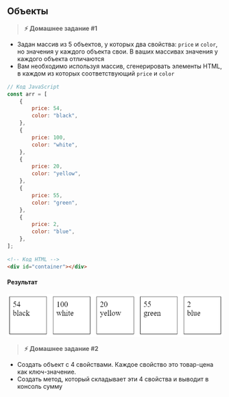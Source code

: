 
## Объекты

> **⚡️ Домашнее задание #1**

- Задан массив из 5 объектов, у которых два свойства: `price` и `color`, но значения у каждого объекта свои. В ваших массивах значения у каждого объекта отличаются
- Вам необходимо используя массив, сгенерировать элементы HTML, в каждом из которых соответствующий `price` и `color`

```js
// Код JavaScript
const arr = [
    {
        price: 54,
        color: "black",
    },
    {
        price: 100,
        color: "white",
    },
    {
        price: 20,
        color: "yellow",
    },
    {
        price: 55,
        color: "green",
    },
    {
        price: 2,
        color: "blue",
    },
];
```

```html
<!-- Код HTML -->
<div id="container"></div>
```

#### Результат
<img src="./img/img1.png" />

> **⚡️ Домашнее задание #2**

- Создать объект с 4 свойствами. Каждое свойство это товар-цена как ключ-значение.
- Создать метод, который складывает эти 4 свойства и выводит в консоль сумму
